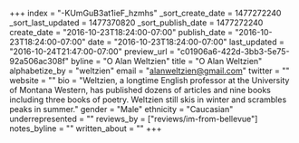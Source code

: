 +++
index = "-KUmGuB3at1ieF_hzmhs"
_sort_create_date = 1477272240
_sort_last_updated = 1477370820
_sort_publish_date = 1477272240
create_date = "2016-10-23T18:24:00-07:00"
publish_date = "2016-10-23T18:24:00-07:00"
date = "2016-10-23T18:24:00-07:00"
last_updated = "2016-10-24T21:47:00-07:00"
preview_url = "c01906a6-422d-3bb3-5e75-92a506ac308f"
byline = "O Alan Weltzien"
title = "O Alan Weltzien"
alphabetize_by = "weltzien"
email = "alanweltzien@gmail.com"
twitter = ""
website = ""
bio = "Weltzien, a longtime English professor at the University of Montana Western, has published dozens of articles and nine books including three books of poetry. Weltzien still skis in winter and scrambles peaks in summer."
gender = "Male"
ethnicity = "Caucasian"
underrepresented = ""
reviews_by = ["reviews/im-from-bellevue"]
notes_byline = ""
written_about = ""
+++

